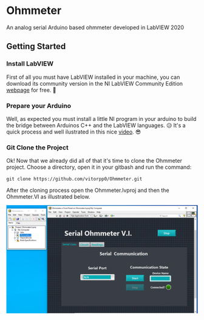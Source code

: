 # Ohmmeter

An analog serial Arduino based ohmmeter developed in LabVIEW 2020

## Getting Started

### Install LabVIEW

First of all you must have LabVIEW installed in your machine, you can download its community version in the NI LabVIEW Community Edition [webpage](https://www.ni.com/pt-br/shop/labview/select-edition/labview-community-edition.html) for free. :star_struck:

### Prepare your Arduino

Well, as expected you must install a little NI program in your arduino to build the bridge between Arduinos C++ and the LabVIEW languages. 	:disappointed_relieved:
It's a quick process and well ilustrated in this nice [video](https://www.youtube.com/watch?v=RGRhIQneO6w). :sunglasses:


### Git Clone the Project

Ok! Now that we already did all of that it's time to clone the Ohmmeter project.  Choose a directory, open it in your gitbash and run the command:

```
git clone https://github.com/vitorpp0/Ohmmeter.git
```

After the cloning process open the Ohmmeter.lvproj and then the Ohmmeter.VI as illustrated below. 

![Image opening the project](./images/opensTheProject.png)

